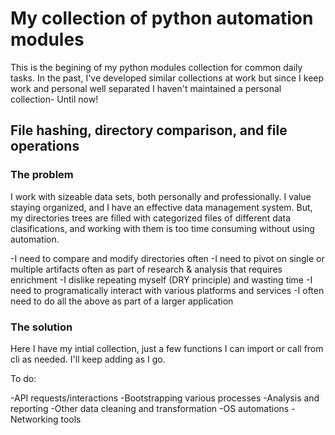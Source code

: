 # My collection of python automation modules

This is the begining of my python modules collection for common daily tasks. In the past, I've developed similar collections at work but since I keep work and personal well separated I haven't maintained a personal collection- Until now!

## File hashing, directory comparison, and file operations 

### The problem
I work with sizeable data sets, both personally and professionally. I value staying organized, and I have an effective data management system. But, my directories trees are filled with categorized files of different data clasifications, and working with them is too time consuming without using automation.

-I need to compare and modify directories often 
-I need to pivot on single or multiple artifacts often as part of research & analysis that requires enrichment
-I dislike repeating myself (DRY principle) and wasting time
-I need to programatically interact with various platforms and services
-I often need to do all the above as part of a larger application

### The solution
Here I have my intial collection, just a few functions I can import or call from cli as needed. I'll keep adding as I go. 

To do:

-API requests/interactions
-Bootstrapping various processes
-Analysis and reporting
-Other data cleaning and transformation
-OS automations
-Networking tools

